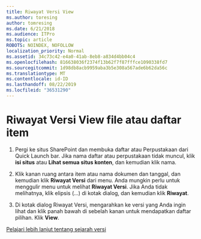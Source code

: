 ```yaml
---
title: Riwayat Versi View
ms.author: toresing
author: tomresing
ms.date: 6/21/2018
ms.audience: ITPro
ms.topic: article
ROBOTS: NOINDEX, NOFOLLOW
localization_priority: Normal
ms.assetid: 34c73c42-e4a0-41ab-8eb8-a834d4bb04c4
ms.openlocfilehash: 816638036f2374f13b62f7f87fffce1090338fd7
ms.sourcegitcommit: 1d98db8acb9959aba3b5e308a567ade6b62da56c
ms.translationtype: MT
ms.contentlocale: id-ID
ms.lasthandoff: 08/22/2019
ms.locfileid: "36531290"
---
```

# <a name="view-version-history-of-a-file-or-list-item"></a>Riwayat Versi View file atau daftar item

1. Pergi ke situs SharePoint dan membuka daftar atau Perpustakaan dari Quick Launch bar. Jika nama daftar atau perpustakaan tidak muncul, klik **isi situs** atau **Lihat semua situs konten**, dan kemudian klik nama.
    
2. Klik kanan ruang antara item atau nama dokumen dan tanggal, dan kemudian klik **Riwayat Versi** dari menu. Anda mungkin perlu untuk menggulir menu untuk melihat **Riwayat Versi**. Jika Anda tidak melihatnya, klik elipsis (...) di kotak dialog, dan kemudian klik **Riwayat**.
    
3. Di kotak dialog Riwayat Versi, mengarahkan ke versi yang Anda ingin lihat dan klik panah bawah di sebelah kanan untuk mendapatkan daftar pilihan. Klik **View**.
    
[Pelajari lebih lanjut tentang sejarah versi](https://go.microsoft.com/fwlink/?linkid=875709)
  

